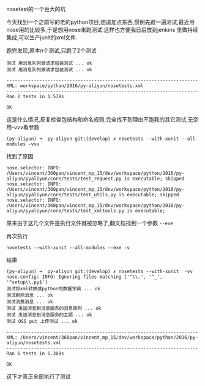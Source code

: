 

nosetest的一个巨大的坑

今天找到一个之前写的老的python项目,想追加点东西,惯例先跑一遍测试,最近用nose用的比较多,于是想用nose来跑测试.这样也方便我日后放到jenkins
里做持续集成,可以生产junit的xml文件.

跑完发现,原本n个测试,只跑了2个测试

```
测试 用消息队列做请求包装测试 ... ok
测试 用消息队列做请求包装测试 ... ok

----------------------------------------------------------------------
XML: workspace/python/2016/py-aliyun/nosetests.xml
----------------------------------------------------------------------
Ran 2 tests in 1.578s

OK

```

这是什么情况,反复检查包结构和命名规则,完全找不到理由不跑我的其它测试,无奈用-vvv看参数


```
(py-aliyun) ➜  py-aliyun git:(develop) ✗ nosetests --with-xunit --all-modules -vvv

```

找到了原因

```
nose.selector: INFO: /Users/vincent/360pan/vincent_mp_15/dev/workspace/python/2016/py-aliyun/pyaliyun/core/tests/test_request.py is executable; skipped
nose.selector: INFO: /Users/vincent/360pan/vincent_mp_15/dev/workspace/python/2016/py-aliyun/pyaliyun/core/tests/test_utils.py is executable; skipped
nose.selector: INFO: /Users/vincent/360pan/vincent_mp_15/dev/workspace/python/2016/py-aliyun/pyaliyun/core/tests/test_xmltools.py is executable; 
```

原来由于这几个文件是执行文件就被忽略了,翻文档找到一个参数 `--exe`


再次执行

```
nosetests --with-xunit --all-modules --exe -v

```

结果

```
(py-aliyun) ➜  py-aliyun git:(develop) ✗ nosetests --with-xunit  -vv
nose.config: INFO: Ignoring files matching ['^\\.', '^_', '^setup\\.py$']
测试将xml转换成python的数据字典 ... ok
测试删除消息 ... ok
测试消费消息 ... ok
测试 发送消息到消息服务的消息隊列 ... ok
测试 发送消息到消息服务的主题 ... ok
测试 OSS put 上传测试 ... ok

----------------------------------------------------------------------
XML: /Users/vincent/360pan/vincent_mp_15/dev/workspace/python/2016/py-aliyun/nosetests.xml
----------------------------------------------------------------------
Ran 6 tests in 5.308s

OK

```

这下才真正全部执行了测试
